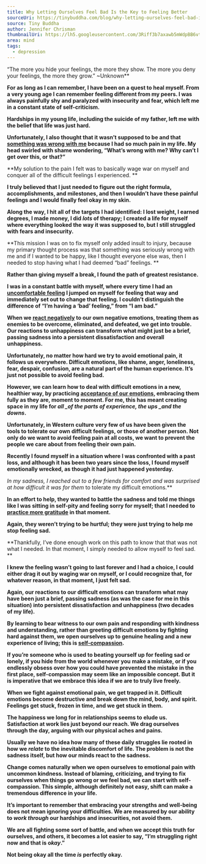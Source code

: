 ```yaml
---
title: Why Letting Ourselves Feel Bad Is the Key to Feeling Better
sourceUri: https://tinybuddha.com/blog/why-letting-ourselves-feel-bad-is-the-key-to-feeling-better/
source: Tiny Buddha
author: Jennifer Chrisman
thumbnailUri: https://lh5.googleusercontent.com/3Riff3b7axawb5mWdpBB6vtRYy9MwereOCjKqVBBTpEaAfQUKLei8aZCI9Wt0t29dA2heBybuLPrCgdFG9nhS8OSlScMMLaVMgDlxE1_UZtQomd8-D7HipnB0sg4BtO9vLAcB--E
area: mind
tags:
  - depression
---
```


“The more you hide your feelings, the more they show. The more you deny your feelings, the more they grow.” ~Unknown\*\*

**For as long as I can remember, I have been on a quest to heal myself. From a very young age I can remember feeling different from my peers. I was always painfully shy and paralyzed with insecurity and fear, which left me in a constant state of self-criticism.**

**Hardships in my young life, including the suicide of my father, left me with the belief that life was just hard.**

**Unfortunately, I also thought that it wasn’t supposed to be and that [something was wrong with me](http://tinybuddha.com/blog/10-ways-i-know-theres-nothing-wrong-with-you-or-me/) because I had so much pain in my life. My head swirled with shame wondering, “What’s wrong with me? Why can’t I get over this, or that?”**

**My solution to the pain I felt was to basically wage war on myself and conquer all of the difficult feelings I experienced. **

**I truly believed that I just needed to figure out the right formula, accomplishments, and milestones, and then I wouldn’t have these painful feelings and I would finally feel okay in my skin.**

**Along the way, I hit all of the targets I had identified: I lost weight, I earned degrees, I made money, I did _lots_ of therapy; I created a life for myself where everything looked the way it was supposed to, but I still struggled with fears and insecurity.**

**This mission I was on to fix myself only added insult to injury, because my primary thought process was that something was seriously wrong with me and if I wanted to be happy, like I thought everyone else was, then I needed to stop having what I had deemed “bad” feelings. **

**Rather than giving myself a break, I found the path of greatest resistance.**

**I was in a constant battle with myself, where every time I had an [uncomfortable feeling](http://tinybuddha.com/blog/how-to-deal-with-uncomfortable-feelings/) I jumped on myself for feeling that way and immediately set out to change that feeling. I couldn’t distinguish the difference of “I’m having a ‘bad’ feeling,” from “I am bad.”**

**When we [react negatively](http://tinybuddha.com/blog/3-reasons-to-stop-worrying-about-your-negative-thoughts/) to our own negative emotions, treating them as enemies to be overcome, eliminated, and defeated, we get into trouble. Our reactions to unhappiness can transform what might just be a brief, passing sadness into a persistent dissatisfaction and overall unhappiness.**

**Unfortunately, no matter how hard we try to avoid emotional pain, it follows us everywhere. Difficult emotions, like shame, anger, loneliness, fear, despair, confusion, are a natural part of the human experience. It’s just not possible to avoid feeling bad.**

**However, we can learn how to deal with difficult emotions in a new, healthier way, by practicing [acceptance of our emotions](http://tinybuddha.com/blog/embracing-all-of-life-instead-of-resisting-pain/), embracing them fully as they are, moment to moment. For me, this has meant creating space in my life for _all \_of the parts of experience, the ups \_and the downs_.**

**Unfortunately, in Western culture very few of us have been given the tools to tolerate our own difficult feelings, or those of another person. Not only do we want to avoid feeling pain at all costs, we want to prevent the people we care about from feeling their own pain.**

**Recently I found myself in a situation where I was confronted with a past loss, and although it has been two years since the loss, I found myself emotionally wrecked, as though it had just happened yesterday.**

**In my sadness, I reached out to a few friends for comfort and was surprised at how difficult it was for* them* to tolerate my difficult emotions.**

**In an effort to help, they wanted to battle the sadness and told me things like I was sitting in self-pity and feeling sorry for myself; that I needed to [practice more gratitude](http://tinybuddha.com/blog/how-to-start-a-gratitude-practice-to-change-your-life/) in that moment.**

**Again, they weren’t trying to be hurtful; they were just trying to help me stop feeling sad.**

**Thankfully, I’ve done enough work on this path to know that that was not what I needed. In that moment, I simply needed to allow myself to feel sad. **

**I knew the feeling wasn’t going to last forever and I had a choice, I could either drag it out by waging war on myself, or I could recognize that, for whatever reason, in that moment, I just felt sad.**

**Again, our reactions to our difficult emotions can transform what may have been just a brief, passing sadness (as was the case for me in this situation) into persistent dissatisfaction and unhappiness (two decades of my life).**

**By learning to bear witness to our own pain and responding with kindness and understanding, rather than greeting difficult emotions by fighting hard against them, we open ourselves up to genuine healing and a new experience of living; this is [self-compassion](http://tinybuddha.com/blog/a-powerful-lesson-in-self-compassion-are-you-allergic-to-honey/).**

**If you’re someone who is used to beating yourself up for feeling sad or lonely, if you hide from the world whenever you make a mistake, or if you endlessly obsess over how you could have prevented the mistake in the first place, self-compassion may seem like an impossible concept. But it is imperative that we embrace this idea if we are to truly live freely.**

**When we fight against emotional pain, we get trapped in it. Difficult emotions become destructive and break down the mind, body, and spirit. Feelings get stuck, frozen in time, and we get stuck in them.**

**The happiness we long for in relationships seems to elude us. Satisfaction at work lies just beyond our reach. We drag ourselves through the day, arguing with our physical aches and pains.**

**Usually we have no idea how many of these daily struggles lie rooted in how we _relate_ to the inevitable discomfort of life. The problem is not the sadness itself, but how our minds react to the sadness.**

**Change comes naturally when we open ourselves to emotional pain with uncommon kindness. Instead of blaming, criticizing, and trying to fix ourselves when things go wrong or we feel bad, we can start with self-compassion. This simple, although definitely not easy, shift can make a tremendous difference in your life.**

**It’s important to remember that embracing your strengths and well-being does not mean ignoring your difficulties. We are measured by our ability to _work through_ our hardships and insecurities, not avoid them.**

**We are all fighting some sort of battle, and when we accept this truth for ourselves, and others, it becomes a lot easier to say, “I’m struggling right now and that is o*kay*.”**

**Not being okay all the time _is_ perfectly okay.**
